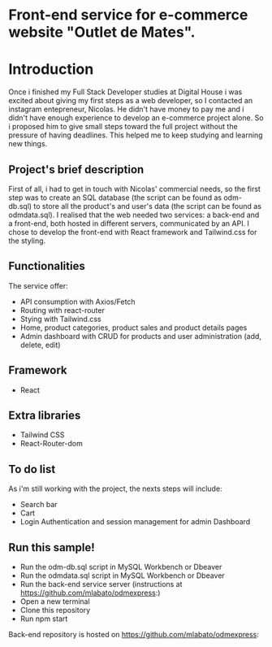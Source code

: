 # Front-end service for e-commerce website "Outlet de Mates". 

# Introduction

Once i finished my Full Stack Developer studies at Digital House i was excited about giving my first steps as a web developer, so I contacted an instagram entepreneur, Nicolas. He didn't have money to pay me and i didn't have enough experience to develop an e-commerce project alone. So i proposed him to give small steps toward the full project without the pressure of having deadlines. This helped me to keep studying and learning new things.

## Project's brief description

First of all, i had to get in touch with Nicolas' commercial needs, so the first step was to create an SQL database (the script can be found as odm-db.sql) to store all the product's and user's data (the script can be found as odmdata.sql).
I realised that the web needed two services: a back-end and a front-end, both hosted in different servers, communicated by an API. I chose to develop the front-end with React framework and Tailwind.css for the styling.


## Functionalities
The service offer:
- API consumption with Axios/Fetch
- Routing with react-router
- Stying with Tailwind.css
- Home, product categories, product sales and product details pages
- Admin dashboard with CRUD for products and user administration (add, delete, edit)

## Framework
- React

## Extra libraries
- Tailwind CSS
- React-Router-dom

## To do list
As i'm still working with the project, the nexts steps will include:
- Search bar
- Cart
- Login Authentication and session management for admin Dashboard

## Run this sample!
- Run  the odm-db.sql script in MySQL Workbench or Dbeaver
- Run the odmdata.sql script in MySQL Workbench or Dbeaver
- Run the back-end service server (instructions at https://github.com/mlabato/odmexpress:)
- Open a new terminal
- Clone this repository
- Run npm start

Back-end repository is hosted on https://github.com/mlabato/odmexpress:



